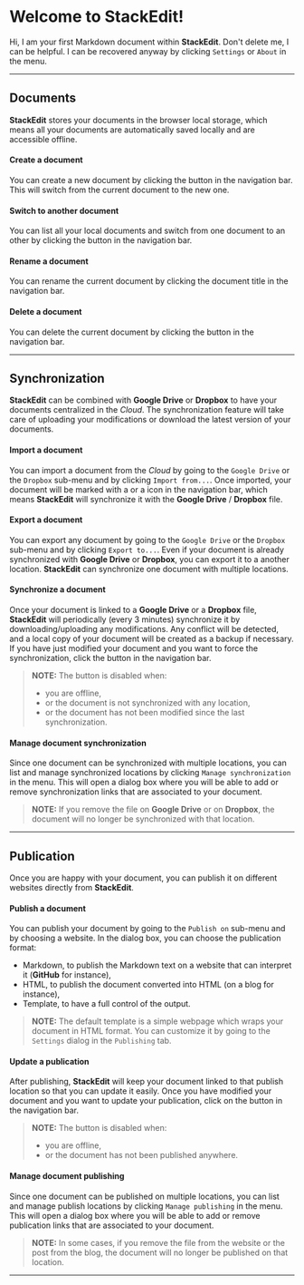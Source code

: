 
Welcome to StackEdit!
=====================


Hi, I am your first Markdown document within **StackEdit**. Don't delete me, I can be helpful. I can be recovered anyway by clicking <i class="icon-cog"></i> `Settings` or <i class="icon-question-sign"></i> `About` in the <i class="icon-stackedit"></i> menu.

----------


Documents
---------

**StackEdit** stores your documents in the browser local storage, which means all your documents are automatically saved locally and are accessible offline.

#### <i class="icon-file"></i> Create a document

You can create a new document by clicking the <i class="icon-file"></i> button in the navigation bar. This will switch from the current document to the new one.

#### <i class="icon-folder-open"></i> Switch to another document

You can list all your local documents and switch from one document to an other by clicking the <i class="icon-folder-open"></i> button in the navigation bar.

#### <i class="icon-pencil"></i> Rename a document

You can rename the current document by clicking the document title in the navigation bar.

#### <i class="icon-trash"></i> Delete a document

You can delete the current document by clicking the <i class="icon-trash"></i> button in the navigation bar.

----------


Synchronization
---------------

**StackEdit** can be combined with **Google Drive** or **Dropbox** to have your documents centralized in the *Cloud*. The synchronization feature will take care of uploading your modifications or download the latest version of your documents.

#### <i class="icon-download"></i> Import a document

You can import a document from the *Cloud* by going to the <i class="icon-gdrive"></i> `Google Drive` or the <i class="icon-dropbox"></i> `Dropbox` sub-menu and by clicking `Import from...`. Once imported, your document will be marked with a <i class="icon-gdrive"></i> or a <i class="icon-dropbox"></i> icon in the navigation bar, which means **StackEdit** will synchronize it with the **Google Drive** / **Dropbox** file.

#### <i class="icon-upload"></i> Export a document

You can export any document by going to the <i class="icon-gdrive"></i> `Google Drive` or the <i class="icon-dropbox"></i> `Dropbox` sub-menu and by clicking `Export to...`. Even if your document is already synchronized with **Google Drive** or **Dropbox**, you can export it to a another location. **StackEdit** can synchronize one document with multiple locations.

#### <i class="icon-refresh"></i> Synchronize a document

Once your document is linked to a **Google Drive** or a **Dropbox** file, **StackEdit** will periodically (every 3 minutes) synchronize it by downloading/uploading any modifications. Any conflict will be detected, and a local copy of your document will be created as a backup if necessary. If you have just modified your document and you want to force the synchronization, click the <i class="icon-refresh"></i> button in the navigation bar.

> **NOTE:** The <i class="icon-refresh"></i> button is disabled when:
> 
> - you are offline,
> - or the document is not synchronized with any location,
> - or the document has not been modified since the last synchronization.

#### <i class="icon-refresh"></i> Manage document synchronization

Since one document can be synchronized with multiple locations, you can list and manage synchronized locations by clicking <i class="icon-refresh"></i> `Manage synchronization` in the <i class="icon-stackedit"></i> menu. This will open a dialog box where you will be able to add or remove synchronization links that are associated to your document.

> **NOTE:** If you remove the file on **Google Drive** or on **Dropbox**, the document will no longer be synchronized with that location.

----------


Publication
-----------

Once you are happy with your document, you can publish it on different websites directly from **StackEdit**.

#### <i class="icon-share"></i> Publish a document

You can publish your document by going to the <i class="icon-share"></i> `Publish on` sub-menu and by choosing a website. In the dialog box, you can choose the publication format:

- Markdown, to publish the Markdown text on a website that can interpret it (**GitHub** for instance),
- HTML, to publish the document converted into HTML (on a blog for instance),
- Template, to have a full control of the output.

> **NOTE:** The default template is a simple webpage which wraps your document in HTML format. You can customize it by going to the <i class="icon-cog"></i> `Settings` dialog in the `Publishing` tab.

#### <i class="icon-share"></i> Update a publication

After publishing, **StackEdit** will keep your document linked to that publish location so that you can update it easily. Once you have modified your document and you want to update your publication, click on the <i class="icon-share"></i> button in the navigation bar.

> **NOTE:** The <i class="icon-share"></i> button is disabled when:
> 
> - you are offline,
> - or the document has not been published anywhere.

#### <i class="icon-share"></i> Manage document publishing

Since one document can be published on multiple locations, you can list and manage publish locations by clicking <i class="icon-share"></i> `Manage publishing` in the <i class="icon-stackedit"></i> menu. This will open a dialog box where you will be able to add or remove publication links that are associated to your document.

> **NOTE:** In some cases, if you remove the file from the website or the post from the blog, the document will no longer be published on that location.

----------

